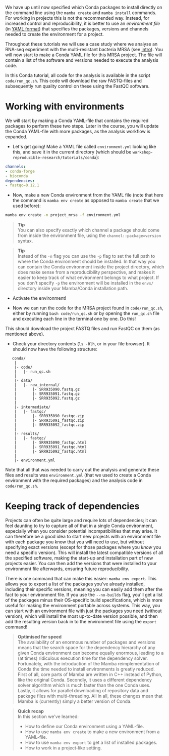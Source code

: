We have up until now specified which Conda packages to install directly on the
command line using the `mamba create` and `mamba install` commands. For working
in projects this is not the recommended way. Instead, for increased control and
reproducibility, it is better to use an *environment file*  (in [YAML
format](https://en.wikipedia.org/wiki/YAML)) that specifies the packages,
versions and channels needed to create the environment for a project.

Throughout these tutorials we will use a case study where we analyse an RNA-seq
experiment with the multi-resistant bacteria MRSA (see [intro](introduction)).
You will now start to make a Conda YAML file for this MRSA project. The file
will contain a list of the software and versions needed to execute the analysis
code.

In this Conda tutorial, all code for the analysis is available in the script
`code/run_qc.sh`. This code will download the raw FASTQ-files and subsequently
run quality control on these using the FastQC software.

# Working with environments

We will start by making a Conda YAML-file that contains the required packages to
perform these two steps. Later in the course, you will update the Conda
YAML-file with more packages, as the analysis workflow is expanded.

* Let's get going! Make a YAML file called `environment.yml` looking like
  this, and save it in the current directory (which should be
  `workshop-reproducible-research/tutorials/conda`):

```yml
channels:
- conda-forge
- bioconda
dependencies:
- fastqc=0.12.1
```

* Now, make a new Conda environment from the YAML file (note that here the
  command is `mamba env create` as opposed to `mamba create` that we used
  before):

```bash
mamba env create -n project_mrsa -f environment.yml
```

> **Tip** <br>
> You can also specify exactly which channel a package should come from
> inside the environment file, using the `channel::package=version`
> syntax.

> **Tip** <br>
> Instead of the `-n` flag you can use the `-p` flag to set the full path to
> where the Conda environment should be installed. In that way you can
> contain the Conda environment inside the project directory, which does make
> sense from a reproducibility perspective, and makes it easier to keep track
> of what environment belongs to what project. If you don't specify `-p` the
> environment will be installed in the `envs/` directory inside your 
> Mamba/Conda installation path.

* Activate the environment!

* Now we can run the code for the MRSA project found in `code/run_qc.sh`,
  either by running `bash code/run_qc.sh` or by opening the `run_qc.sh` file
  and executing each line in the terminal one by one. Do this!

This should download the project FASTQ files and run FastQC on them (as
mentioned above).

* Check your directory contents (`ls -Rlh`, or in your file browser). It should
  now have the following structure:

```no-highlight
   conda/
    |
    |- code/
    |   |- run_qc.sh
    |
    |- data/
    |   |- raw_internal/
    |       |- SRR935090.fastq.gz
    |       |- SRR935091.fastq.gz
    |       |- SRR935092.fastq.gz
    |
    |- intermediate/
    |   |- fastqc/
    |       |- SRR935090_fastqc.zip
    |       |- SRR935091_fastqc.zip
    |       |- SRR935092_fastqc.zip
    |
    |- results/
    |   |- fastqc/
    |       |- SRR935090_fastqc.html
    |       |- SRR935091_fastqc.html
    |       |- SRR935092_fastqc.html
    |
    |- environment.yml
```

Note that all that was needed to carry out the analysis and generate these
files and results was `environment.yml` (that we used to create a Conda
environment with the required packages) and the analysis code in
`code/run_qc.sh`.

# Keeping track of dependencies

Projects can often be quite large and require lots of dependencies; it can feel
daunting to try to capture all of that in a single Conda environment, especially
when you consider potential incompatibilities that may arise. It can therefore
be a good idea to start new projects with an environment file with each package
you know that you will need to use, but without specifying exact versions
(except for those packages where you *know* you need a specific version). 
This will install the latest compatible versions of all the specified 
software, making the start-up and installation part of new projects easier. You
can then add the versions that were installed to your environment file
afterwards, ensuring future reproducibility.

There is one command that can make this easier: `mamba env export`. This allows
you to export a list of the packages you've already installed, including their
specific versions, meaning you can easily add them after the fact to your
environment file. If you use the `--no-builds` flag, you'll get a list of the
packages minus their OS-specific build specifications, which is more useful for
making the environment portable across systems. This way, you can start with an
environment file with just the packages you need (without version), which will 
install the most up-to-date version possible, and then add the resulting 
version back in to the environment file using the `export` command!

> **Optimised for speed** <br>
> The availability of an enormous number of packages and versions means that 
> the search space for the dependency hierarchy of any given Conda environment 
> can become equally enormous, leading to a (at times) ridiculous execution 
> time for the dependency solver.
> Fortunately, with the introduction of the Mamba reimplementation of Conda the 
> time needed to install environments is greatly reduced. First of all, core 
> parts of Mamba are written in C++ instead of Python, like the original Conda.
> Secondly, it uses a different dependency solver algorithm which is much 
> faster than the one Conda uses. Lastly, it allows for parallel downloading 
> of repository data and package files with multi-threading. All in all, these 
> changes mean that Mamba is (currently) simply a better version of Conda.

> **Quick recap** <br>
> In this section we've learned:
>
> - How to define our Conda environment using a YAML-file.
> - How to use `mamba env create` to make a new environment from a YAML-file.
> - How to use `mamba env export` to get a list of installed packages.
> - How to work in a project-like setting.

